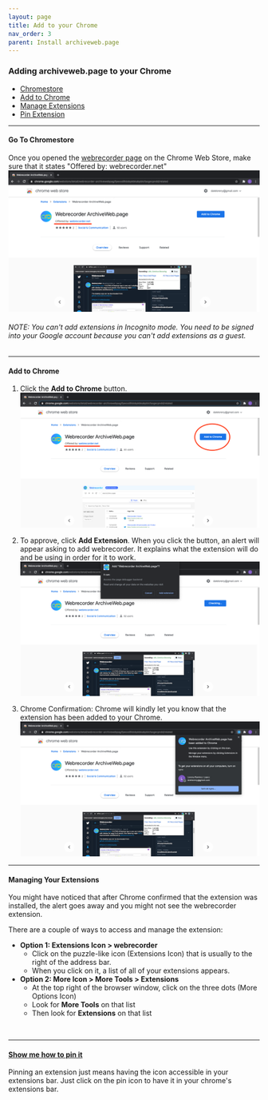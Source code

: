```yaml
---
layout: page
title: Add to your Chrome
nav_order: 3
parent: Install archiveweb.page
---
```


### Adding archiveweb.page to your Chrome
* [Chromestore](/installation/add_extension#go-to-chromestore)
* [Add to Chrome](/installation/add_extension#add-to-chrome)
* [Manage Extensions](/installation/add_extension#managing-your-extensions)
* [Pin Extension](/installation/add_extension#show-me-how-to-pin-it)

<hr>

#### <b>Go To Chromestore</b> 

Once you opened the <a href="https://chrome.google.com/webstore/detail/webrecorder/fpeoodllldobpkbkabpblcfaogecpndd" target="_blank"> webrecorder page</a> on the Chrome Web Store, make sure that it states "Offered by: webrecorder.net" <br>
![](/assets/images/step1-installation/step1-chromestore.png)

###### NOTE: You can't add extensions in Incognito mode. You need to be signed into your Google account because you can't add extensions as a guest.

<hr>

#### <b>Add to Chrome</b>

1. Click the <b>Add to Chrome</b> button.
![Click add to chrome](/assets/images/step1-installation/step1-add_extension.png) <br>

2. To approve, click <b>Add Extension</b>. When you click the button, an alert will appear asking to add webrecorder. It explains what the extension will do and be using in order for it to work.
![Click add extension](/assets/images/step1-installation/step1-approve_extension.png)<br>

3. Chrome Confirmation: Chrome will kindly let you know that the extension has been added to your Chrome.
![Confirmation of install](/assets/images/step1-installation/step1-confirm_extension.png)


<hr>

#### <b>Managing Your Extensions</b>
You might have noticed that after Chrome confirmed that the extension was installed, the alert goes away and you might not see the webrecorder extension. <br>

There are a couple of ways to access and manage the extension:
* <b>Option 1: Extensions Icon > webrecorder</b>
  * Click on the puzzle-like icon (Extensions Icon) that is usually to the right of the address bar.
  * When you click on it, a list of all of your extensions appears.
* <b>Option 2: More Icon > More Tools > Extensions</b>
  * At the top right of the browser window, click on the three dots (More Options Icon)
  * Look for <b>More Tools</b> on that list
  * Then look for <b>Extensions</b> on that list

<br>
<hr>

#### <b><a href="/installation/pin_extension">Show me how to pin it</a></b>
Pinning an extension just means having the icon accessible in your extensions bar. Just click on the pin icon to have it in your chrome's extensions bar.

